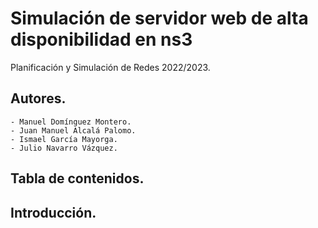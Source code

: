 # Simulación de servidor web de alta disponibilidad en ns3

Planificación y Simulación de Redes 2022/2023.

## Autores.
    - Manuel Domínguez Montero.
    - Juan Manuel Alcalá Palomo.
    - Ismael García Mayorga.
    - Julio Navarro Vázquez. 

## Tabla de contenidos.

## Introducción.
